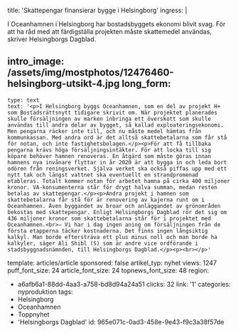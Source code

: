 title: 'Skattepengar finansierar bygge i Helsingborg'
ingress: |
  <p>I Oceanhamnen i Helsingborg har bostadsbyggets ekonomi blivit svag. För att ha råd med att färdigställa projekten måste skattemedel användas, skriver Helsingborgs Dagblad.
  </p>
  
intro_image: /assets/img/mostphotos/12476460-helsingborg-utsikt-4.jpg
long_form:
  -
    type: text
    text: '<p>I Helsingborg byggs Oceanhamnen, som en del av projekt H+ som Bostadsrättsnytt tidigare skrivit om. När projektet planerades skulle försäljningen av marken inbringa ett överskott som skulle användas till andra delar av bygget, så kallad exploateringsekonomi. Men pengarna räcker inte till, och nu måste medel hämtas från kommunkassan. Med andra ord är det alltså skattebetalarna som får stå för notan, och inte fastighetsbolagen.</p><p>För att få tillbaka pengarna krävs höga försäljningsintäkter. För att locka till sig köpare behöver hamnen renoveras. En åtgärd som måste göras innan hamnens nya invånare flyttar in år 2020 är att bygga in och leda bort odören från reningsverket. Själva verket ska också piffas upp med ett nytt tak och längst vattnet ska eventuellt en strandpromenad etableras. Totalt kommer notan för arbetet hamna på cirka 400 miljoner kronor. VA-konsumenterna står för drygt halva summan, medan resten betalas av skattepengar.</p><p>Andra projekt i hamnen som skattebetalarna får stå för är renovering av kajerna runt om i Oceanhamnen. Även byggandet av broar och anläggandet av grönområden bekostas med skattepengar. Enligt Helsingborgs Dagblad rör det sig om 436 miljoner kronor som skattebetalarna står för i projektet med Oceanhamnen.<br>– Vi har i dag ingen aning om försäljningen från de första etapperna täcker kostnaderna. Det finns ingen långsiktig kalkyl. Man borde eftersträva ett plus minus noll och man borde ha kalkyler, säger Ali Shibl (S) som är andre vice ordförande i stadsbyggnadsnämnden, till Helsingborgs Dagblad.</p><p><br></p>'
template: articles/article
sponsored: false
artikel_typ: nyhet
views: 1247
puff_font_size: 24
article_font_size: 24
topnews_font_size: 48
region:
  - a6afb6a1-88dd-4aa3-a758-bd8d94a24a51
clicks: 32
link: '1'
categories: nyproduktion
tags:
  - Helsingborg
  - Oceanhamnen
  - Toppnyhet
  - 'Helsingborgs Dagblad'
id: 965e071c-0ad3-458e-9e43-f9c3a38f57de
